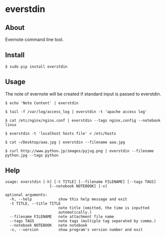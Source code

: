 everstdin
=======

About
-----
Evernote command line tool.

Install
-----

    $ sudo pip install everstdin

Usage
-----

The note of evernote will be created if standard input is passed to everstdin.

    $ echo 'Note Content' | everstdin

    $ tail -f /var/log/access_log | everstdin -t 'apache access log'

    $ cat /etc/nginx/nginx.conf | everstdin --tags nginx,config --notebook linux

    $ everstdin -t 'localhost hosts file' < /etc/hosts

    $ cat ~/Desktop/aaa.jpg | everstdin --filename aaa.jpg

    $ curl http://www.python.jp/images/pyjug.png | everstdin --filename python.jpg --tags python

Help
-----

    usage: everstdin [-h] [-t TITLE] [--filename FILENAME] [--tags TAGS]
                        [--notebook NOTEBOOK] [-v]

    optional arguments:
      -h, --help            show this help message and exit
      -t TITLE, --title TITLE
                            note title (omitted, the time is inputted
                            automatically.)
      --filename FILENAME   note attachment file name
      --tags TAGS           note tags (multiple tag separated by comma.)
      --notebook NOTEBOOK   note notebook
      -v, --version         show program's version number and exit
